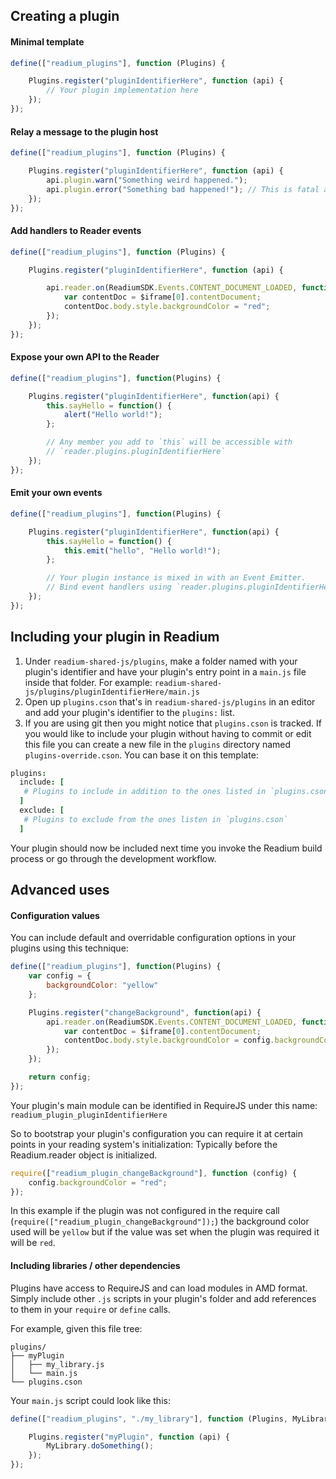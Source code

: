 ## Creating a plugin

#### Minimal template
```js
define(["readium_plugins"], function (Plugins) {

    Plugins.register("pluginIdentifierHere", function (api) {
        // Your plugin implementation here
    });
});
```

#### Relay a message to the plugin host
```js
define(["readium_plugins"], function (Plugins) {

    Plugins.register("pluginIdentifierHere", function (api) {
        api.plugin.warn("Something weird happened.");
        api.plugin.error("Something bad happened!"); // This is fatal and will cause an exception
    });
});
```

#### Add handlers to Reader events
```js
define(["readium_plugins"], function (Plugins) {

    Plugins.register("pluginIdentifierHere", function (api) {

        api.reader.on(ReadiumSDK.Events.CONTENT_DOCUMENT_LOADED, function ($iframe, spineItem) {
            var contentDoc = $iframe[0].contentDocument;
            contentDoc.body.style.backgroundColor = "red";
        });
    });
});
```

#### Expose your own API to the Reader
```js
define(["readium_plugins"], function(Plugins) {

    Plugins.register("pluginIdentifierHere", function(api) {
        this.sayHello = function() {
            alert("Hello world!");
        };

        // Any member you add to `this` will be accessible with
        // `reader.plugins.pluginIdentifierHere`
    });
});
```

#### Emit your own events
```js
define(["readium_plugins"], function(Plugins) {

    Plugins.register("pluginIdentifierHere", function(api) {
        this.sayHello = function() {
            this.emit("hello", "Hello world!");
        };

        // Your plugin instance is mixed in with an Event Emitter.
        // Bind event handlers using `reader.plugins.pluginIdentifierHere.on(...)`
    });
});
```

## Including your plugin in Readium

1. Under `readium-shared-js/plugins`, make a folder named with your plugin's identifier and have your plugin's entry point in a `main.js` file inside that folder. For example: `readium-shared-js/plugins/pluginIdentifierHere/main.js`
2. Open up `plugins.cson` that's in `readium-shared-js/plugins` in an editor and add your plugin's identifier to the `plugins:` list.
3. If you are using git then you might notice that `plugins.cson` is tracked. If you would like to include your plugin without having to commit or edit this file you can create a new file in the `plugins` directory named `plugins-override.cson`. You can base it on this template:

```coffee
plugins:
  include: [
   # Plugins to include in addition to the ones listed in `plugins.cson`
  ]
  exclude: [
   # Plugins to exclude from the ones listen in `plugins.cson`
  ]

```

Your plugin should now be included next time you invoke the Readium build process or go through the development workflow.


## Advanced uses

#### Configuration values
You can include default and overridable configuration options in your plugins using this technique:
```js
define(["readium_plugins"], function(Plugins) {
    var config = {
        backgroundColor: "yellow"
    };

    Plugins.register("changeBackground", function(api) {
        api.reader.on(ReadiumSDK.Events.CONTENT_DOCUMENT_LOADED, function($iframe, spineItem) {
            var contentDoc = $iframe[0].contentDocument;
            contentDoc.body.style.backgroundColor = config.backgroundColor;
        });
    });

    return config;
});
```

Your plugin's main module can be identified in RequireJS under this name:
`readium_plugin_pluginIdentifierHere`

So to bootstrap your plugin's configuration you can require it at certain points in your reading system's initialization:
Typically before the Readium.reader object is initialized.
```js
require(["readium_plugin_changeBackground"], function (config) {
    config.backgroundColor = "red";
});
```

In this example if the plugin was not configured in the require call (`require(["readium_plugin_changeBackground"]);`) the background color used will be `yellow` but if the value was set when the plugin was required it will be `red`.

#### Including libraries / other dependencies

Plugins have access to RequireJS and can load modules in AMD format.
Simply include other `.js` scripts in your plugin's folder and add references to them in your `require` or `define` calls.

For example,
given this file tree:
```
plugins/
├── myPlugin
│   ├── my_library.js
│   └── main.js
└── plugins.cson
```

Your `main.js` script could look like this:
```js
define(["readium_plugins", "./my_library"], function (Plugins, MyLibrary) {

    Plugins.register("myPlugin", function (api) {
        MyLibrary.doSomething();
    });
});
```
